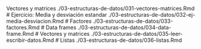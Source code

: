 
# 

Vectores y matrices ./03-estructuras-de-datos/031-vectores-matrices.Rmd
\# Ejercicio: Media y desviación estandar
./03-estructuras-de-datos/032-ej-media-desviacion.Rmd \# Factores
./03-estructuras-de-datos/033-factores.Rmd \# Data frames
./03-estructuras-de-datos/034-data-frame.Rmd \# Vectores y matrices
./03-estructuras-de-datos/035-leer-escribir-datos.Rmd \# Listas
./03-estructuras-de-datos/036-listas.Rmd
